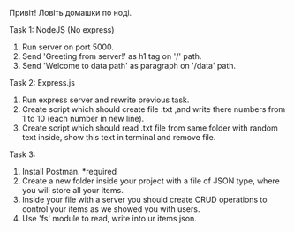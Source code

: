 Привіт!
Ловіть домашки по ноді.

Task 1: 
NodeJS (No express)
1. Run server on port 5000.
2. Send 'Greeting from server!' as h1 tag on '/' path.
3. Send 'Welcome to data path' as paragraph on '/data' path.

Task 2:
Express.js
1. Run express server and rewrite previous task.
2. Create script which should create file .txt ,and write there numbers from 1 to 10 (each number in new line).
3. Create script which should read .txt file from same folder with random text inside, show this text in terminal and remove file.


Task 3:
1. Install Postman. *required
2. Create a new folder inside your project with a file of JSON type, where you will store all your items.
3. Inside your file with a server you should create CRUD operations to control your items as we showed you with users.
4. Use 'fs' module to read, write into ur items json.
